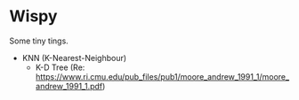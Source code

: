 # Wispy
Some tiny tings.

- KNN (K-Nearest-Neighbour)
  - K-D Tree (Re: https://www.ri.cmu.edu/pub_files/pub1/moore_andrew_1991_1/moore_andrew_1991_1.pdf)

